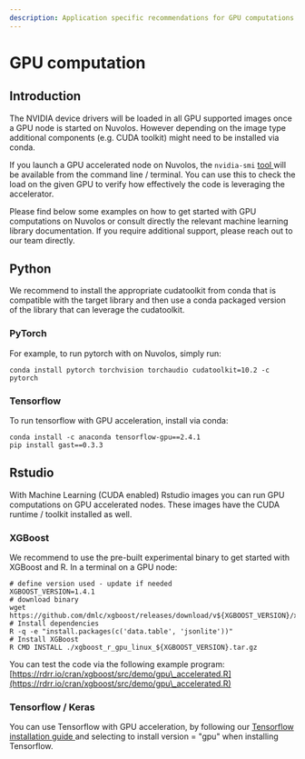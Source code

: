 ```yaml
---
description: Application specific recommendations for GPU computations
---
```


# GPU computation

## Introduction

The NVIDIA device drivers will be loaded in all GPU supported images once a GPU node is started on Nuvolos. However depending on the image type additional components (e.g. CUDA toolkit) might need to be installed via conda.

If you launch a GPU accelerated node on Nuvolos, the `nvidia-smi` [tool ](https://developer.nvidia.com/nvidia-system-management-interface)will be available from the command line / terminal. You can use this to check the load on the given GPU to verify how effectively the code is leveraging the accelerator.

Please find below some examples on how to get started with GPU computations on Nuvolos or consult directly the relevant machine learning library documentation. If you require additional support, please reach out to our team directly.

## Python

We recommend to install the appropriate cudatoolkit from conda that is compatible with the target library and then use a conda packaged version of the library that can leverage the cudatoolkit.

### PyTorch

For example, to run pytorch with on Nuvolos, simply run:

```
conda install pytorch torchvision torchaudio cudatoolkit=10.2 -c pytorch
```

### Tensorflow

To run tensorflow with GPU acceleration, install via conda:

```
conda install -c anaconda tensorflow-gpu==2.4.1
pip install gast==0.3.3
```

## Rstudio

With Machine Learning (CUDA enabled) Rstudio images you can run GPU computations on GPU accelerated nodes. These images have the CUDA runtime / toolkit installed as well.

### XGBoost

We recommend to use the pre-built experimental binary to get started with XGBoost and R. In a terminal on a GPU node:

```
# define version used - update if needed
XGBOOST_VERSION=1.4.1
# download binary
wget https://github.com/dmlc/xgboost/releases/download/v${XGBOOST_VERSION}/xgboost_r_gpu_linux_${XGBOOST_VERSION}.tar.gz
# Install dependencies
R -q -e "install.packages(c('data.table', 'jsonlite'))"
# Install XGBoost
R CMD INSTALL ./xgboost_r_gpu_linux_${XGBOOST_VERSION}.tar.gz
```

You can test the code via the following example program: [https://rdrr.io/cran/xgboost/src/demo/gpu\_accelerated.R](https://rdrr.io/cran/xgboost/src/demo/gpu\_accelerated.R)



### Tensorflow / Keras

You can use Tensorflow with GPU acceleration, by following our [Tensorflow installation guide ](../getting-started/work-with-applications/rstudio.md#using-tensorflow-and-keras-with-rstudio)and selecting to install version = "gpu" when installing Tensorflow.
